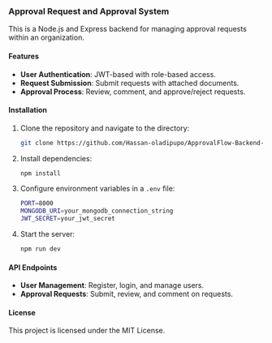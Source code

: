 ### Approval Request and Approval System

This is a Node.js and Express backend for managing approval requests within an organization.

#### Features
- **User Authentication**: JWT-based with role-based access.
- **Request Submission**: Submit requests with attached documents.
- **Approval Process**: Review, comment, and approve/reject requests.

#### Installation
1. Clone the repository and navigate to the directory:
   ```bash
   git clone https://github.com/Hassan-oladipupo/ApprovalFlow-Backend-System.git
   ```
2. Install dependencies:
   ```bash
   npm install
   ```
3. Configure environment variables in a `.env` file:
   ```bash
   PORT=8000
   MONGODB_URI=your_mongodb_connection_string
   JWT_SECRET=your_jwt_secret
   
   ```
4. Start the server:
   ```bash
   npm run dev
   ```

#### API Endpoints
- **User Management**: Register, login, and manage users.
- **Approval Requests**: Submit, review, and comment on requests.

#### License
This project is licensed under the MIT License.